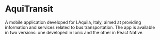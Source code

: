 # AquiTransit
A mobile application developed for LAquila, Italy, aimed at providing information and services related to bus transportation. The app is available in two versions: one developed in Ionic and the other in React Native.
